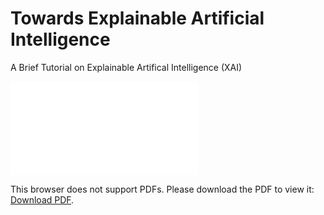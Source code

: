 # Towards Explainable Artificial Intelligence
A Brief Tutorial on Explainable Artifical Intelligence (XAI)

<object data="./XAI.pdf" type="application/pdf" width="700px" height="700px">
    <embed src="./XAI.pdf">
        <p>This browser does not support PDFs. Please download the PDF to view it: <a href="./XAI.pdf">Download PDF</a>.</p>
    </embed>
</object>
